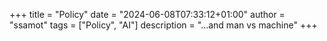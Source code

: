 +++
title = "Policy"
date = "2024-06-08T07:33:12+01:00"
author = "ssamot"
tags = ["Policy", "AI"]
description = "...and man vs machine"
+++


